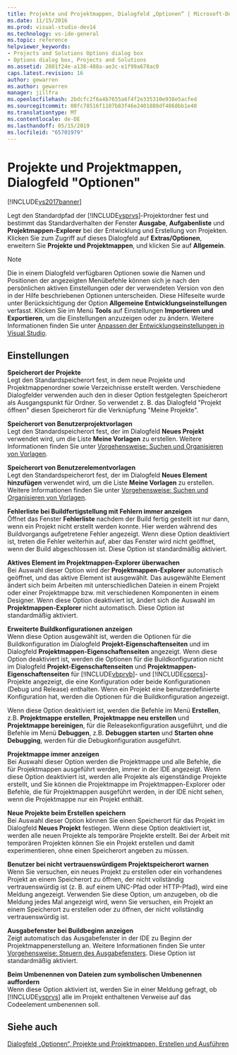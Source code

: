 ```yaml
---
title: Projekte und Projektmappen, Dialogfeld „Optionen“ | Microsoft-Dokumentation
ms.date: 11/15/2016
ms.prod: visual-studio-dev14
ms.technology: vs-ide-general
ms.topic: reference
helpviewer_keywords:
- Projects and Solutions Options dialog box
- Options dialog box, Projects and Solutions
ms.assetid: 2801f24e-a138-488a-ae3c-e1f99a678ac0
caps.latest.revision: 16
author: gewarren
ms.author: gewarren
manager: jillfra
ms.openlocfilehash: 2bdcfc2f6a4b7655a6f4f2e335310e938e5acfed
ms.sourcegitcommit: 08fc78516f1107b83f46e2401888df4868bb1e40
ms.translationtype: MT
ms.contentlocale: de-DE
ms.lasthandoff: 05/15/2019
ms.locfileid: "65701979"
---
```

# <a name="projects-and-solutions-options-dialog-box"></a>Projekte und Projektmappen, Dialogfeld "Optionen"
[!INCLUDE[vs2017banner](../../includes/vs2017banner.md)]

Legt den Standardpfad der [!INCLUDE[vsprvs](../../includes/vsprvs-md.md)]-Projektordner fest und bestimmt das Standardverhalten der Fenster **Ausgabe**, **Aufgabenliste** und **Projektmappen-Explorer** bei der Entwicklung und Erstellung von Projekten. Klicken Sie zum Zugriff auf dieses Dialogfeld auf **Extras/Optionen**, erweitern Sie **Projekte und Projektmappen**, und klicken Sie auf **Allgemein**.  
  
> [!NOTE]
> Die in einem Dialogfeld verfügbaren Optionen sowie die Namen und Positionen der angezeigten Menübefehle können sich je nach den persönlichen aktiven Einstellungen oder der verwendeten Version von den in der Hilfe beschriebenen Optionen unterscheiden. Diese Hilfeseite wurde unter Berücksichtigung der Option **Allgemeine Entwicklungseinstellungen** verfasst. Klicken Sie im Menü **Tools** auf Einstellungen **Importieren und Exportieren**, um die Einstellungen anzuzeigen oder zu ändern. Weitere Informationen finden Sie unter [Anpassen der Entwicklungseinstellungen in Visual Studio](https://msdn.microsoft.com/22c4debb-4e31-47a8-8f19-16f328d7dcd3).  
  
## <a name="settings"></a>Einstellungen  
 **Speicherort der Projekte**  
 Legt den Standardspeicherort fest, in dem neue Projekte und Projektmappenordner sowie Verzeichnisse erstellt werden. Verschiedene Dialogfelder verwenden auch den in dieser Option festgelegten Speicherort als Ausgangspunkt für Ordner. So verwendet z. B. das Dialogfeld "Projekt öffnen" diesen Speicherort für die Verknüpfung "Meine Projekte".  
  
 **Speicherort von Benutzerprojektvorlagen**  
 Legt den Standardspeicherort fest, der im Dialogfeld **Neues Projekt** verwendet wird, um die Liste **Meine Vorlagen** zu erstellen. Weitere Informationen finden Sie unter [Vorgehensweise: Suchen und Organisieren von Vorlagen](../../ide/how-to-locate-and-organize-project-and-item-templates.md).  
  
 **Speicherort von Benutzerelementvorlagen**  
 Legt den Standardspeicherort fest, der im Dialogfeld **Neues Element hinzufügen** verwendet wird, um die Liste **Meine Vorlagen** zu erstellen. Weitere Informationen finden Sie unter [Vorgehensweise: Suchen und Organisieren von Vorlagen](../../ide/how-to-locate-and-organize-project-and-item-templates.md).  
  
 **Fehlerliste bei Buildfertigstellung mit Fehlern immer anzeigen**  
 Öffnet das Fenster **Fehlerliste** nachdem der Build fertig gestellt ist nur dann, wenn ein Projekt nicht erstellt werden konnte. Hier werden während des Buildvorgangs aufgetretene Fehler angezeigt. Wenn diese Option deaktiviert ist, treten die Fehler weiterhin auf, aber das Fenster wird nicht geöffnet, wenn der Build abgeschlossen ist. Diese Option ist standardmäßig aktiviert.  
  
 **Aktives Element im Projektmappen-Explorer überwachen**  
 Bei Auswahl dieser Option wird der **Projektmappen-Explorer** automatisch geöffnet, und das aktive Element ist ausgewählt. Das ausgewählte Element ändert sich beim Arbeiten mit unterschiedlichen Dateien in einem Projekt oder einer Projektmappe bzw. mit verschiedenen Komponenten in einem Designer. Wenn diese Option deaktiviert ist, ändert sich die Auswahl im **Projektmappen-Explorer** nicht automatisch. Diese Option ist standardmäßig aktiviert.  
  
 **Erweiterte Buildkonfigurationen anzeigen**  
 Wenn diese Option ausgewählt ist, werden die Optionen für die Buildkonfiguration im Dialogfeld **Projekt-Eigenschaftenseiten** und im Dialogfeld **Projektmappen-Eigenschaftenseiten** angezeigt. Wenn diese Option deaktiviert ist, werden die Optionen für die Buildkonfiguration nicht im Dialogfeld **Projekt-Eigenschaftenseiten** und **Projektmappen-Eigenschaftenseiten** für [!INCLUDE[vbprvb](../../includes/vbprvb-md.md)]- und [!INCLUDE[csprcs](../../includes/csprcs-md.md)]-Projekte angezeigt, die eine Konfiguration oder beide Konfigurationen (Debug und Release) enthalten. Wenn ein Projekt eine benutzerdefinierte Konfiguration hat, werden die Optionen für die Buildkonfiguration angezeigt.  
  
 Wenn diese Option deaktiviert ist, werden die Befehle im Menü **Erstellen**, z.B. **Projektmappe erstellen**, **Projektmappe neu erstellen** und **Projektmappe bereinigen**, für die Releasekonfiguration ausgeführt, und die Befehle im Menü **Debuggen**, z.B. **Debuggen starten** und **Starten ohne Debugging**, werden für die Debugkonfiguration ausgeführt.  
  
 **Projektmappe immer anzeigen**  
 Bei Auswahl dieser Option werden die Projektmappe und alle Befehle, die für Projektmappen ausgeführt werden, immer in der IDE angezeigt. Wenn diese Option deaktiviert ist, werden alle Projekte als eigenständige Projekte erstellt, und Sie können die Projektmappe im Projektmappen-Explorer oder Befehle, die für Projektmappen ausgeführt werden, in der IDE nicht sehen, wenn die Projektmappe nur ein Projekt enthält.  
  
 **Neue Projekte beim Erstellen speichern**  
 Bei Auswahl dieser Option können Sie einen Speicherort für das Projekt im Dialogfeld **Neues Projekt** festlegen. Wenn diese Option deaktiviert ist, werden alle neuen Projekte als temporäre Projekte erstellt. Bei der Arbeit mit temporären Projekten können Sie ein Projekt erstellen und damit experimentieren, ohne einen Speicherort angeben zu müssen.  
  
 **Benutzer bei nicht vertrauenswürdigem Projektspeicherort warnen**  
 Wenn Sie versuchen, ein neues Projekt zu erstellen oder ein vorhandenes Projekt an einem Speicherort zu öffnen, der nicht vollständig vertrauenswürdig ist (z. B. auf einem UNC-Pfad oder HTTP-Pfad), wird eine Meldung angezeigt. Verwenden Sie diese Option, um anzugeben, ob die Meldung jedes Mal angezeigt wird, wenn Sie versuchen, ein Projekt an einem Speicherort zu erstellen oder zu öffnen, der nicht vollständig vertrauenswürdig ist.  
  
 **Ausgabefenster bei Buildbeginn anzeigen**  
 Zeigt automatisch das Ausgabefenster in der IDE zu Beginn der Projektmappenerstellung an. Weitere Informationen finden Sie unter [Vorgehensweise: Steuern des Ausgabefensters](https://msdn.microsoft.com/library/91aebd15-8854-4a7a-9f7d-57376fb4e858). Diese Option ist standardmäßig aktiviert.  
  
 **Beim Umbenennen von Dateien zum symbolischen Umbenennen auffordern**  
 Wenn diese Option aktiviert ist, werden Sie in einer Meldung gefragt, ob [!INCLUDE[vsprvs](../../includes/vsprvs-md.md)] alle im Projekt enthaltenen Verweise auf das Codeelement umbenennen soll.  
  
## <a name="see-also"></a>Siehe auch  
 [Dialogfeld „Optionen“, Projekte und Projektmappen, Erstellen und Ausführen](../../ide/reference/options-dialog-box-projects-and-solutions-build-and-run.md)
